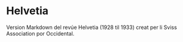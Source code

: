 # Helvetia
Version Markdown del revúe Helvetia (1928 til 1933) creat per li Sviss Association por Occidental.
